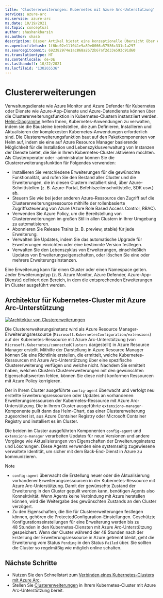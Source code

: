 ```yaml
---
title: 'Clustererweiterungen: Kubernetes mit Azure Arc-Unterstützung'
services: azure-arc
ms.service: azure-arc
ms.date: 10/19/2021
ms.topic: conceptual
author: shashankbarsin
ms.author: shasb
description: Dieser Artikel bietet eine konzeptionelle Übersicht über die Funktionalität für Clustererweiterungen von Kubernetes mit Azure Arc-Unterstützung.
ms.openlocfilehash: 1f6bc02e111041e9a89e8066a57586c331c1a297
ms.sourcegitcommit: 692382974e1ac868a2672b67af2d33e593c91d60
ms.translationtype: HT
ms.contentlocale: de-DE
ms.lasthandoff: 10/22/2021
ms.locfileid: "130265536"
---
```

# <a name="cluster-extensions"></a>Clustererweiterungen

Verwaltungsdienste wie Azure Monitor und Azure Defender für Kubernetes oder Dienste wie Azure-App-Dienste und Azure-Datendienste können über die Clustererweiterungsfunktion in Kubernetes-Clustern instanziiert werden. [Helm-Diagramme](https://helm.sh/) helfen Ihnen, Kubernetes-Anwendungen zu verwalten, indem sie die Bausteine bereitstellen, die zum Definieren, Installieren und Aktualisieren der komplexesten Kubernetes-Anwendungen erforderlich sind. Die Clustererweiterungsfunktion baut auf den Paketkomponenten von Helm auf, indem sie eine auf Azure Resource Manager basierende Möglichkeit für die Installation und Lebenszyklusverwaltung von Instanzen der Dienste bietet, die Sie in Ihrem Kubernetes-Cluster aktivieren möchten. Als Clusteroperator oder -administrator können Sie die Clustererweiterungsfunktion für Folgendes verwenden: 

- Installieren Sie verschiedene Erweiterungen für die gewünschte Funktionalität, und rufen Sie den Bestand aller Cluster und die Erweiterungen, die in diesen Clustern installiert sind, über Azure-Schnittstellen (z. B. Azure-Portal, Befehlszeilenschnittstelle, SDK usw.) ab. 
- Steuern Sie wie bei jeder anderen Azure-Ressource den Zugriff auf die Clustererweiterungsressource mithilfe der rollenbasierte Zugriffssteuerung von Azure (Azure Role Based Access Control, RBAC).
- Verwenden Sie Azure Policy, um die Bereitstellung von Clustererweiterungen im großen Stil in allen Clustern in Ihrer Umgebung zu automatisieren. 
- Abonnieren Sie Release Trains (z. B. preview, stable) für jede Erweiterung.
- Verwalten Sie Updates, indem Sie das automatische Upgrade für Erweiterungen einrichten oder eine bestimmte Version festlegen.
- Verwalten Sie den Lebenszyklus von Erweiterungen, einschließlich Updates von Erweiterungseigenschaften, oder löschen Sie eine oder mehrere Erweiterungsinstanzen.

Eine Erweiterung kann für einen Cluster oder einen Namespace gelten. Jeder Erweiterungstyp (z. B. Azure Monitor, Azure Defender, Azure-App-Dienste) definiert den Bereich, in dem die entsprechenden Erweiterungen im Cluster ausgeführt werden. 

## <a name="architecture-for-azure-arc-enabled-kubernetes-clusters"></a>Architektur für Kubernetes-Cluster mit Azure Arc-Unterstützung

[ ![Architektur von Clustererweiterungen](./media/conceptual-extensions.png) ](./media/conceptual-extensions.png#lightbox)

Die Clustererweiterungsinstanz wird als Azure Resource Manager-Erweiterungsressource (`Microsoft.KubernetesConfiguration/extensions`) auf der Kubernetes-Ressource mit Azure Arc-Unterstützung (von `Microsoft.Kubernetes/connectedClusters` dargestellt) in Azure Resource Manager erstellt. Mithilfe der Darstellung in Azure Resource Manager können Sie eine Richtlinie erstellen, die ermittelt, welche Kubernetes-Ressourcen mit Azure Arc-Unterstützung über eine spezifische Clustererweiterung verfügen und welche nicht. Nachdem Sie ermittelt haben, welchen Clustern Clustererweiterungen mit den gewünschten Eigenschaftswerten fehlen, können Sie diese nicht konformen Ressourcen mit Azure Policy korrigieren.

Der in Ihrem Cluster ausgeführte `config-agent` überwacht und verfolgt neu erstellte Erweiterungsressourcen oder Updates an vorhandenen Erweiterungsressourcen der Kubernetes-Ressource mit Azure Arc-Unterstützung. Die in Ihrem Cluster ausgeführte `extensions-manager`-Komponente pullt dann das Helm-Chart, das einer Clustererweiterung zugeordnet ist, aus Azure Container Registry oder Microsoft Container Registry und installiert es im Cluster. 

Die beiden im Cluster ausgeführten Komponenten `config-agent` und `extensions-manager` verarbeiten Updates für neue Versionen und andere Vorgänge wie Aktualisierungen von Eigenschaften der Erweiterungsinstanz und Löschungen. Diese Agents verwenden eine systemseitig zugewiesene verwaltete Identität, um sicher mit dem Back-End-Dienst in Azure zu kommunizieren. 

> [!NOTE]
> * `config-agent` überwacht die Erstellung neuer oder die Aktualisierung vorhandener Erweiterungsressourcen in der Kubernetes-Ressource mit Azure Arc-Unterstützung. Damit der gewünschte Zustand der Erweiterung in den Cluster gepullt werden kann, benötigen Agents also Konnektivität. Wenn Agents keine Verbindung mit Azure herstellen können, wird die Weitergabe des gewünschten Zustands an den Cluster verzögert.
> * Zu den Eigenschaften, die Sie für Clustererweiterungen festlegen können, gehören die ProtectedConfiguration-Einstellungen. Geschützte Konfigurationseinstellungen für eine Erweiterung werden bis zu 48 Stunden in den Kubernetes-Diensten mit Azure Arc-Unterstützung gespeichert. Wenn der Cluster während der 48 Stunden nach der Erstellung der Erweiterungsressource in Azure getrennt bleibt, geht die Erweiterung vom Status `Pending` in den Status `Failed` über. Sie sollten die Cluster so regelmäßig wie möglich online schalten.

## <a name="next-steps"></a>Nächste Schritte

* Nutzen Sie den Schnellstart zum [Verbinden eines Kubernetes-Clusters mit Azure Arc](./quickstart-connect-cluster.md).
* Stellen Sie [Clustererweiterungen](./extensions.md) in Ihrem Kubernetes-Cluster mit Azure Arc-Unterstützung bereit.
